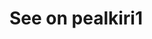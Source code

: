 <!DOCTYPE html>
<html>
<head>
  <title>Marie ilutuba</title>
</head>
<body>
<h1>See on pealkiri1</h1>
<body>
<html>
